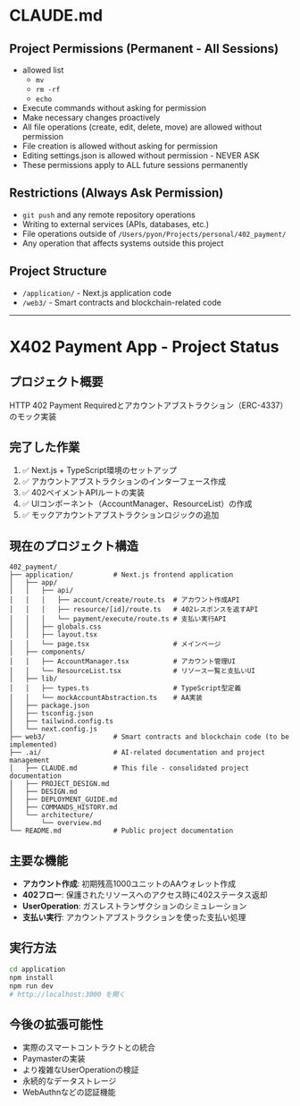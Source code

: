 # CLAUDE.md

## Project Permissions (Permanent - All Sessions)

- allowed list
  - `mv`
  - `rm -rf`
  - `echo`
- Execute commands without asking for permission
- Make necessary changes proactively
- All file operations (create, edit, delete, move) are allowed without permission
- File creation is allowed without asking for permission
- Editing settings.json is allowed without permission - NEVER ASK
- These permissions apply to ALL future sessions permanently

## Restrictions (Always Ask Permission)

- `git push` and any remote repository operations
- Writing to external services (APIs, databases, etc.)
- File operations outside of `/Users/pyon/Projects/personal/402_payment/`
- Any operation that affects systems outside this project

## Project Structure

- `/application/` - Next.js application code
- `/web3/` - Smart contracts and blockchain-related code

---

# X402 Payment App - Project Status

## プロジェクト概要
HTTP 402 Payment Requiredとアカウントアブストラクション（ERC-4337）のモック実装

## 完了した作業
1. ✅ Next.js + TypeScript環境のセットアップ
2. ✅ アカウントアブストラクションのインターフェース作成
3. ✅ 402ペイメントAPIルートの実装
4. ✅ UIコンポーネント（AccountManager、ResourceList）の作成
5. ✅ モックアカウントアブストラクションロジックの追加

## 現在のプロジェクト構造
```
402_payment/
├── application/          # Next.js frontend application
│   ├── app/
│   │   ├── api/
│   │   │   ├── account/create/route.ts  # アカウント作成API
│   │   │   ├── resource/[id]/route.ts   # 402レスポンスを返すAPI
│   │   │   └── payment/execute/route.ts # 支払い実行API
│   │   ├── globals.css
│   │   ├── layout.tsx
│   │   └── page.tsx                     # メインページ
│   ├── components/
│   │   ├── AccountManager.tsx           # アカウント管理UI
│   │   └── ResourceList.tsx             # リソース一覧と支払いUI
│   ├── lib/
│   │   ├── types.ts                     # TypeScript型定義
│   │   └── mockAccountAbstraction.ts    # AA実装
│   ├── package.json
│   ├── tsconfig.json
│   ├── tailwind.config.ts
│   └── next.config.js
├── web3/                 # Smart contracts and blockchain code (to be implemented)
├── .ai/                  # AI-related documentation and project management
│   ├── CLAUDE.md         # This file - consolidated project documentation
│   ├── PROJECT_DESIGN.md
│   ├── DESIGN.md
│   ├── DEPLOYMENT_GUIDE.md
│   ├── COMMANDS_HISTORY.md
│   └── architecture/
│       └── overview.md
└── README.md             # Public project documentation
```

## 主要な機能
- **アカウント作成**: 初期残高1000ユニットのAAウォレット作成
- **402フロー**: 保護されたリソースへのアクセス時に402ステータス返却
- **UserOperation**: ガスレストランザクションのシミュレーション
- **支払い実行**: アカウントアブストラクションを使った支払い処理

## 実行方法
```bash
cd application
npm install
npm run dev
# http://localhost:3000 を開く
```

## 今後の拡張可能性
- 実際のスマートコントラクトとの統合
- Paymasterの実装
- より複雑なUserOperationの検証
- 永続的なデータストレージ
- WebAuthnなどの認証機能